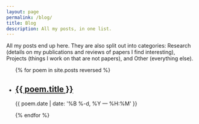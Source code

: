 ```yaml
---
layout: page
permalink: /blog/
title: Blog
description: All my posts, in one list.
---
```


All my posts end up here. They are also split out into categories: Research (details on my publications and reviews of papers I find interesting), Projects (things I work on that are not papers), and Other (everything else).

<ul class="post-list">
{% for poem in site.posts reversed %}
    <li>
        <h2><a class="poem-title" href="{{ poem.url | prepend: site.baseurl }}">{{ poem.title }}</a></h2>
        <p class="post-meta">{{ poem.date | date: '%B %-d, %Y — %H:%M' }}</p>
      </li>
{% endfor %}
</ul>
